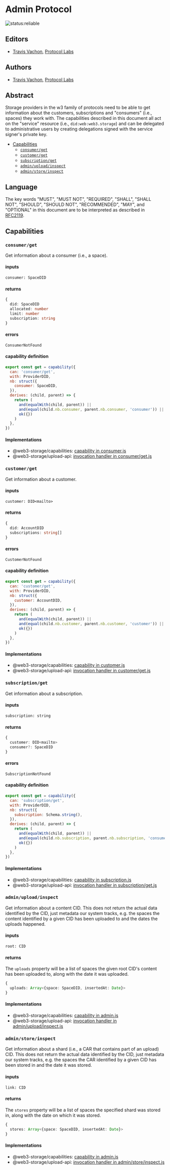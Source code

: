 # Admin Protocol

![status:reliable](https://img.shields.io/badge/status-reliable-green.svg?style=flat-square)

## Editors

- [Travis Vachon](https://github.com/travis), [Protocol Labs](https://protocol.ai/)

## Authors

- [Travis Vachon](https://github.com/travis), [Protocol Labs](https://protocol.ai/)

## Abstract

Storage providers in the w3 family of protocols need to be able to get information about the customers, subscriptions and "consumers" (i.e., spaces)
they work with. The capabilities described in this document all act on the "service" resource (i.e., `did:web:web3.storage`) and can be delegated
to administrative users by creating delegations signed with the service signer's private key.

- [Capabilities](#capabilities)
  - [`consumer/get`](#consumerget)
  - [`customer/get`](#customerget)
  - [`subscription/get`](#subscriptionget)
  - [`admin/upload/inspect`](#adminuploadinspect)
  - [`admin/store/inspect`](#adminstoreinspect)

## Language

The key words "MUST", "MUST NOT", "REQUIRED", "SHALL", "SHALL NOT", "SHOULD", "SHOULD NOT", "RECOMMENDED", "MAY", and "OPTIONAL" in this document are to be interpreted as described in [RFC2119](https://datatracker.ietf.org/doc/html/rfc2119).

## Capabilities

### `consumer/get`

Get information about a consumer (i.e., a space).

#### inputs

`consumer: SpaceDID`

#### returns

```typescript
{
  did: SpaceDID
  allocated: number
  limit: number
  subscription: string
}
```

#### errors

`ConsumerNotFound`

#### capability definition

```javascript
export const get = capability({
  can: 'consumer/get',
  with: ProviderDID,
  nb: struct({
    consumer: SpaceDID,
  }),
  derives: (child, parent) => {
    return (
      and(equalWith(child, parent)) ||
      and(equal(child.nb.consumer, parent.nb.consumer, 'consumer')) ||
      ok({})
    )
  },
})
```

#### Implementations

- @web3-storage/capabilities: [capability in consumer.js](https://github.com/web3-storage/w3up/blob/231cf1f863f4e9a96c92d9ef5001617ba928028d/packages/capabilities/src/consumer.js#L29C1-L29C1)
- @web3-storage/upload-api: [invocation handler in consumer/get.js](https://github.com/web3-storage/w3up/blob/231cf1f863f4e9a96c92d9ef5001617ba928028d/packages/upload-api/src/consumer/get.js)

### `customer/get`

Get information about a customer.

#### inputs

`customer: DID<mailto>`

#### returns

```typescript
{
  did: AccountDID
  subscriptions: string[]
}
```

#### errors

`CustomerNotFound`

#### capability definition

```javascript
export const get = capability({
  can: 'customer/get',
  with: ProviderDID,
  nb: struct({
    customer: AccountDID,
  }),
  derives: (child, parent) => {
    return (
      and(equalWith(child, parent)) ||
      and(equal(child.nb.customer, parent.nb.customer, 'customer')) ||
      ok({})
    )
  },
})
```

#### Implementations

- @web3-storage/capabilities: [capability in customer.js](https://github.com/web3-storage/w3up/blob/231cf1f863f4e9a96c92d9ef5001617ba928028d/packages/capabilities/src/customer.js#L12)
- @web3-storage/upload-api: [invocation handler in customer/get.js](https://github.com/web3-storage/w3up/blob/231cf1f863f4e9a96c92d9ef5001617ba928028d/packages/upload-api/src/customer/get.js)

### `subscription/get`

Get information about a subscription.

#### inputs

`subscription: string`

#### returns

```typescript
{
  customer: DID<mailto>
  consumer?: SpaceDID
}
```

#### errors

`SubscriptionNotFound`

#### capability definition

```javascript
export const get = capability({
  can: 'subscription/get',
  with: ProviderDID,
  nb: struct({
    subscription: Schema.string(),
  }),
  derives: (child, parent) => {
    return (
      and(equalWith(child, parent)) ||
      and(equal(child.nb.subscription, parent.nb.subscription, 'consumer')) ||
      ok({})
    )
  },
})
```

#### Implementations

- @web3-storage/capabilities: [capability in subscription.js](https://github.com/web3-storage/w3up/blob/main/packages/capabilities/src/subscription.js)
- @web3-storage/upload-api: [invocation handler in subscription/get.js](https://github.com/web3-storage/w3up/blob/231cf1f863f4e9a96c92d9ef5001617ba928028d/packages/upload-api/src/subscription/get.js)

### `admin/upload/inspect`

Get information about a content CID. This does not return the actual data identified by the CID, just metadata our
system tracks, e.g. the spaces the content identified by a given CID has been uploaded to and the dates the uploads happened.

#### inputs

`root: CID`

#### returns

The `uploads` property will be a list of spaces the given root CID's content has been uploaded to, along
with the date it was uploaded.

```typescript
{
  uploads: Array<{space: SpaceDID, insertedAt: Date}>
}
```

#### Implementations

- @web3-storage/capabilities: [capability in admin.js](https://github.com/web3-storage/w3up/blob/main/packages/capabilities/src/admin.js)
- @web3-storage/upload-api: [invocation handler in admin/upload/inspect.js](https://github.com/web3-storage/w3up/blob/231cf1f863f4e9a96c92d9ef5001617ba928028d/packages/upload-api/src/admin/upload/inspect.js)

### `admin/store/inspect`

Get information about a shard (i.e., a CAR that contains part of an upload) CID. This
does not return the actual data identified by the CID, just metadata our system tracks,
e.g. the spaces the CAR identified by a given CID has been stored in and the date it was stored.

#### inputs

`link: CID`

#### returns

The `stores` property will be a list of spaces the specified shard was stored in, along with the date on
which it was stored.

```typescript
{
  stores: Array<{space: SpaceDID, insertedAt: Date}>
}
```

#### Implementations

- @web3-storage/capabilities: [capability in admin.js](https://github.com/web3-storage/w3up/blob/main/packages/capabilities/src/admin.js)
- @web3-storage/upload-api: [invocation handler in admin/store/inspect.js](https://github.com/web3-storage/w3up/blob/231cf1f863f4e9a96c92d9ef5001617ba928028d/packages/upload-api/src/admin/store/inspect.js)
